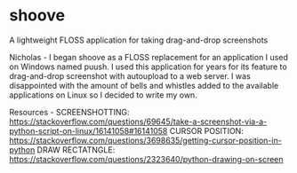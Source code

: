 # shoove
A lightweight FLOSS application for taking drag-and-drop screenshots

Nicholas - I began shoove as a FLOSS replacement for an application I used on Windows named puush. I used this application for years for its feature to drag-and-drop screenshot with autoupload to a web server. I was disappointed with the amount of bells and whistles added to the available applications on Linux so I decided to write my own.

Resources - 
SCREENSHOTTING: https://stackoverflow.com/questions/69645/take-a-screenshot-via-a-python-script-on-linux/16141058#16141058
CURSOR POSITION: https://stackoverflow.com/questions/3698635/getting-cursor-position-in-python
DRAW RECTATNGLE: https://stackoverflow.com/questions/2323640/python-drawing-on-screen
